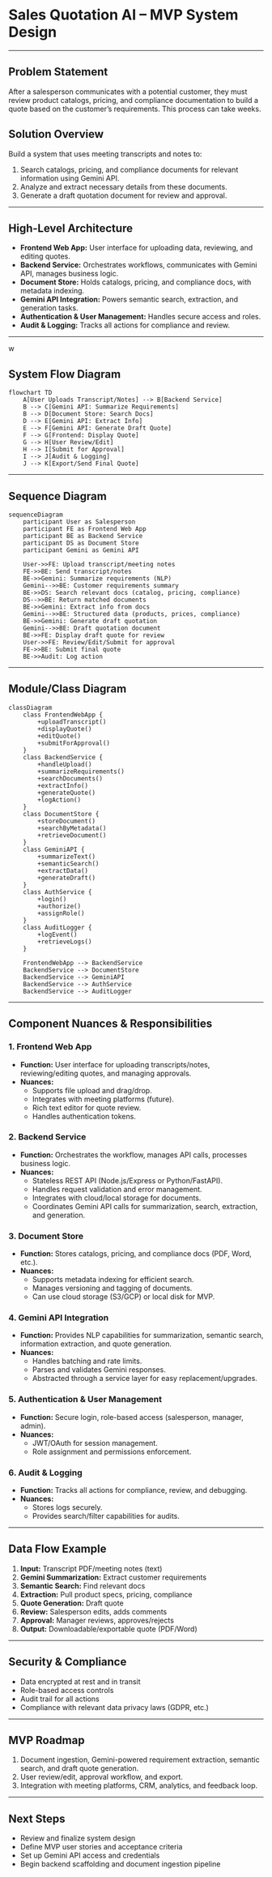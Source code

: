 # Sales Quotation AI – MVP System Design

---

## Problem Statement

After a salesperson communicates with a potential customer, they must review product catalogs, pricing, and compliance documentation to build a quote based on the customer’s requirements. This process can take weeks.

## Solution Overview

Build a system that uses meeting transcripts and notes to:

1. Search catalogs, pricing, and compliance documents for relevant information using Gemini API.
2. Analyze and extract necessary details from these documents.
3. Generate a draft quotation document for review and approval.

---

## High-Level Architecture

- **Frontend Web App:** User interface for uploading data, reviewing, and editing quotes.
- **Backend Service:** Orchestrates workflows, communicates with Gemini API, manages business logic.
- **Document Store:** Holds catalogs, pricing, and compliance docs, with metadata indexing.
- **Gemini API Integration:** Powers semantic search, extraction, and generation tasks.
- **Authentication & User Management:** Handles secure access and roles.
- **Audit & Logging:** Tracks all actions for compliance and review.

---

w

## System Flow Diagram

```mermaid
flowchart TD
    A[User Uploads Transcript/Notes] --> B[Backend Service]
    B --> C[Gemini API: Summarize Requirements]
    B --> D[Document Store: Search Docs]
    D --> E[Gemini API: Extract Info]
    E --> F[Gemini API: Generate Draft Quote]
    F --> G[Frontend: Display Quote]
    G --> H[User Review/Edit]
    H --> I[Submit for Approval]
    I --> J[Audit & Logging]
    J --> K[Export/Send Final Quote]
```

---

## Sequence Diagram

```mermaid
sequenceDiagram
    participant User as Salesperson
    participant FE as Frontend Web App
    participant BE as Backend Service
    participant DS as Document Store
    participant Gemini as Gemini API

    User->>FE: Upload transcript/meeting notes
    FE->>BE: Send transcript/notes
    BE->>Gemini: Summarize requirements (NLP)
    Gemini-->>BE: Customer requirements summary
    BE->>DS: Search relevant docs (catalog, pricing, compliance)
    DS-->>BE: Return matched documents
    BE->>Gemini: Extract info from docs
    Gemini-->>BE: Structured data (products, prices, compliance)
    BE->>Gemini: Generate draft quotation
    Gemini-->>BE: Draft quotation document
    BE->>FE: Display draft quote for review
    User->>FE: Review/Edit/Submit for approval
    FE->>BE: Submit final quote
    BE->>Audit: Log action
```

---

## Module/Class Diagram

```mermaid
classDiagram
    class FrontendWebApp {
        +uploadTranscript()
        +displayQuote()
        +editQuote()
        +submitForApproval()
    }
    class BackendService {
        +handleUpload()
        +summarizeRequirements()
        +searchDocuments()
        +extractInfo()
        +generateQuote()
        +logAction()
    }
    class DocumentStore {
        +storeDocument()
        +searchByMetadata()
        +retrieveDocument()
    }
    class GeminiAPI {
        +summarizeText()
        +semanticSearch()
        +extractData()
        +generateDraft()
    }
    class AuthService {
        +login()
        +authorize()
        +assignRole()
    }
    class AuditLogger {
        +logEvent()
        +retrieveLogs()
    }

    FrontendWebApp --> BackendService
    BackendService --> DocumentStore
    BackendService --> GeminiAPI
    BackendService --> AuthService
    BackendService --> AuditLogger
```

---

## Component Nuances & Responsibilities

### 1. Frontend Web App

- **Function:** User interface for uploading transcripts/notes, reviewing/editing quotes, and managing approvals.
- **Nuances:**
  - Supports file upload and drag/drop.
  - Integrates with meeting platforms (future).
  - Rich text editor for quote review.
  - Handles authentication tokens.

### 2. Backend Service

- **Function:** Orchestrates the workflow, manages API calls, processes business logic.
- **Nuances:**
  - Stateless REST API (Node.js/Express or Python/FastAPI).
  - Handles request validation and error management.
  - Integrates with cloud/local storage for documents.
  - Coordinates Gemini API calls for summarization, search, extraction, and generation.

### 3. Document Store

- **Function:** Stores catalogs, pricing, and compliance docs (PDF, Word, etc.).
- **Nuances:**
  - Supports metadata indexing for efficient search.
  - Manages versioning and tagging of documents.
  - Can use cloud storage (S3/GCP) or local disk for MVP.

### 4. Gemini API Integration

- **Function:** Provides NLP capabilities for summarization, semantic search, information extraction, and quote generation.
- **Nuances:**
  - Handles batching and rate limits.
  - Parses and validates Gemini responses.
  - Abstracted through a service layer for easy replacement/upgrades.

### 5. Authentication & User Management

- **Function:** Secure login, role-based access (salesperson, manager, admin).
- **Nuances:**
  - JWT/OAuth for session management.
  - Role assignment and permissions enforcement.

### 6. Audit & Logging

- **Function:** Tracks all actions for compliance, review, and debugging.
- **Nuances:**
  - Stores logs securely.
  - Provides search/filter capabilities for audits.

---

## Data Flow Example

1. **Input:** Transcript PDF/meeting notes (text)
2. **Gemini Summarization:** Extract customer requirements
3. **Semantic Search:** Find relevant docs
4. **Extraction:** Pull product specs, pricing, compliance
5. **Quote Generation:** Draft quote
6. **Review:** Salesperson edits, adds comments
7. **Approval:** Manager reviews, approves/rejects
8. **Output:** Downloadable/exportable quote (PDF/Word)

---

## Security & Compliance

- Data encrypted at rest and in transit
- Role-based access controls
- Audit trail for all actions
- Compliance with relevant data privacy laws (GDPR, etc.)

---

## MVP Roadmap

1. Document ingestion, Gemini-powered requirement extraction, semantic search, and draft quote generation.
2. User review/edit, approval workflow, and export.
3. Integration with meeting platforms, CRM, analytics, and feedback loop.

---

## Next Steps

- Review and finalize system design
- Define MVP user stories and acceptance criteria
- Set up Gemini API access and credentials
- Begin backend scaffolding and document ingestion pipeline
